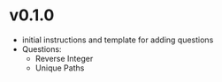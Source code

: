 # v0.1.0
- initial instructions and template for adding questions
- Questions:
    - Reverse Integer
    - Unique Paths
